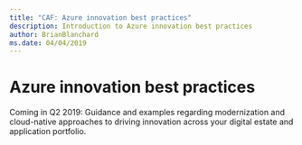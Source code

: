 ```yaml
---
title: "CAF: Azure innovation best practices"
description: Introduction to Azure innovation best practices
author: BrianBlanchard
ms.date: 04/04/2019
---
```


# Azure innovation best practices

Coming in Q2 2019: Guidance and examples regarding modernization and cloud-native approaches to driving innovation across your digital estate and application portfolio.